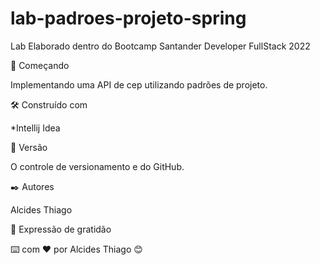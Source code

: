 # lab-padroes-projeto-spring
Lab Elaborado dentro do Bootcamp Santander Developer FullStack 2022

🚀 Começando

Implementando uma API de cep utilizando padrões de projeto.

🛠️ Construído com

*Intellij Idea

📌 Versão

O controle de versionamento e do GitHub.

✒️ Autores

Alcides Thiago

🎁 Expressão de gratidão

⌨️ com ❤️ por Alcides Thiago 😊
